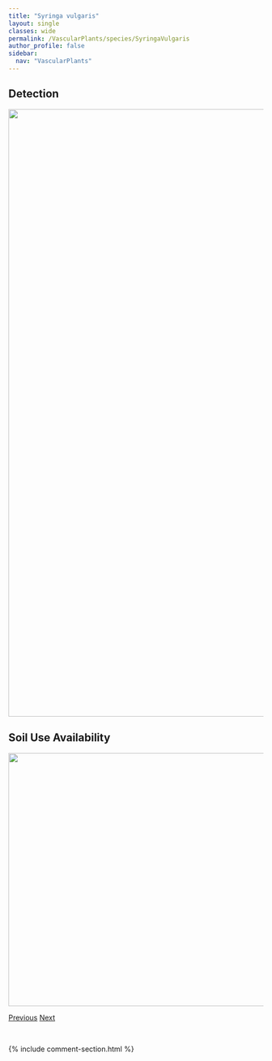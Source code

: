 ```yaml
---
title: "Syringa vulgaris"
layout: single
classes: wide
permalink: /VascularPlants/species/SyringaVulgaris
author_profile: false
sidebar:
  nav: "VascularPlants"
---
```


<h2>Detection</h2>

<a href="https://drive.google.com/uc?export=view&id=1PGP_RQHVZva-3LUTDW4OUmhlMtlYCfIE">
<img src="https://drive.google.com/uc?export=view&id=1PGP_RQHVZva-3LUTDW4OUmhlMtlYCfIE" height = "1200" width = "800">
</a>


<h2>Soil Use Availability</h2>

<a href="https://drive.google.com/uc?export=view&id=1V8W5qfSZRg6jprBgqousyscKkskFL2uT">
<img src="https://drive.google.com/uc?export=view&id=1V8W5qfSZRg6jprBgqousyscKkskFL2uT" height = "500" width = "1000">
</a>


<a href="/DevelopmentWebsite/VascularPlants/species/SyringaReticulata" class="pagination--pager" title="Syringa reticulata">Previous</a> <a href="/DevelopmentWebsite/VascularPlants/species/TagetesErecta" class="pagination--pager" title="Tagetes erecta">Next</a>

<p>&nbsp;</p>

{% include comment-section.html %}
